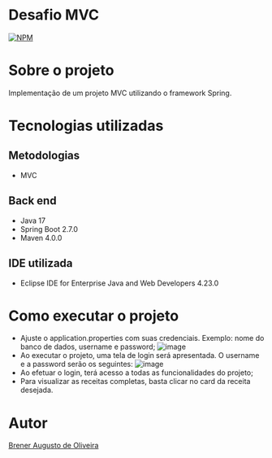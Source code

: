 # Desafio MVC
[![NPM](https://img.shields.io/npm/l/react)](https://github.com/breneroliveira/spring-mvc/blob/master/LICENSE) 

# Sobre o projeto

Implementação de um projeto MVC utilizando o framework Spring.

# Tecnologias utilizadas
## Metodologias
- MVC

## Back end
- Java 17
- Spring Boot 2.7.0
- Maven 4.0.0

## IDE utilizada
- Eclipse IDE for Enterprise Java and Web Developers 4.23.0

# Como executar o projeto
- Ajuste o application.properties com suas credenciais. Exemplo: nome do banco de dados, username e password;
![image](/uploads/85b2391c27b2aeb284ca4d00d6b1f301/image.png)
- Ao executar o projeto, uma tela de login será apresentada. O username e a password serão os seguintes:
![image](/uploads/23ee9d0da1154a7ac13dbfd313fa9533/image.png)
- Ao efetuar o login, terá acesso a todas as funcionalidades do projeto;
- Para visualizar as receitas completas, basta clicar no card da receita desejada.

# Autor

<a href="https://www.linkedin.com/in/brener-augusto-de-oliveira/" target="_blank">Brener Augusto de Oliveira</a>
